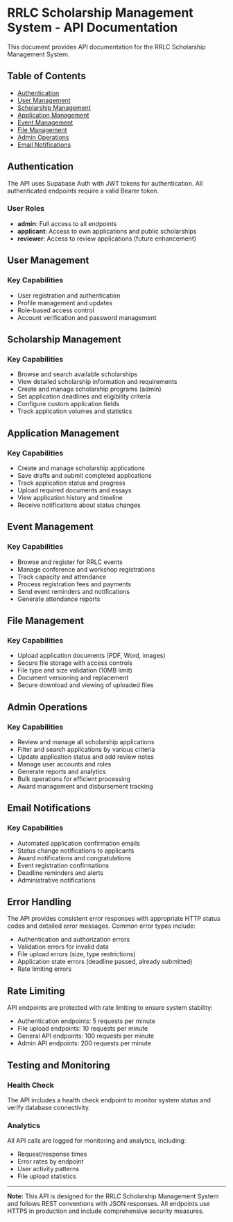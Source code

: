 # RRLC Scholarship Management System - API Documentation

This document provides API documentation for the RRLC Scholarship Management System.

## Table of Contents

- [Authentication](#authentication)
- [User Management](#user-management)
- [Scholarship Management](#scholarship-management)
- [Application Management](#application-management)
- [Event Management](#event-management)
- [File Management](#file-management)
- [Admin Operations](#admin-operations)
- [Email Notifications](#email-notifications)

## Authentication

The API uses Supabase Auth with JWT tokens for authentication. All authenticated endpoints require a valid Bearer token.

### User Roles

- **admin**: Full access to all endpoints
- **applicant**: Access to own applications and public scholarships
- **reviewer**: Access to review applications (future enhancement)

## User Management

### Key Capabilities

- User registration and authentication
- Profile management and updates
- Role-based access control
- Account verification and password management

## Scholarship Management

### Key Capabilities

- Browse and search available scholarships
- View detailed scholarship information and requirements
- Create and manage scholarship programs (admin)
- Set application deadlines and eligibility criteria
- Configure custom application fields
- Track application volumes and statistics

## Application Management

### Key Capabilities

- Create and manage scholarship applications
- Save drafts and submit completed applications
- Track application status and progress
- Upload required documents and essays
- View application history and timeline
- Receive notifications about status changes

## Event Management

### Key Capabilities

- Browse and register for RRLC events
- Manage conference and workshop registrations
- Track capacity and attendance
- Process registration fees and payments
- Send event reminders and notifications
- Generate attendance reports

## File Management

### Key Capabilities

- Upload application documents (PDF, Word, images)
- Secure file storage with access controls
- File type and size validation (10MB limit)
- Document versioning and replacement
- Secure download and viewing of uploaded files

## Admin Operations

### Key Capabilities

- Review and manage all scholarship applications
- Filter and search applications by various criteria
- Update application status and add review notes
- Manage user accounts and roles
- Generate reports and analytics
- Bulk operations for efficient processing
- Award management and disbursement tracking

## Email Notifications

### Key Capabilities

- Automated application confirmation emails
- Status change notifications to applicants
- Award notifications and congratulations
- Event registration confirmations
- Deadline reminders and alerts
- Administrative notifications

## Error Handling

The API provides consistent error responses with appropriate HTTP status codes and detailed error messages. Common error types include:

- Authentication and authorization errors
- Validation errors for invalid data
- File upload errors (size, type restrictions)
- Application state errors (deadline passed, already submitted)
- Rate limiting errors

## Rate Limiting

API endpoints are protected with rate limiting to ensure system stability:

- Authentication endpoints: 5 requests per minute
- File upload endpoints: 10 requests per minute
- General API endpoints: 100 requests per minute
- Admin API endpoints: 200 requests per minute

## Testing and Monitoring

### Health Check

The API includes a health check endpoint to monitor system status and verify database connectivity.

### Analytics

All API calls are logged for monitoring and analytics, including:
- Request/response times
- Error rates by endpoint
- User activity patterns
- File upload statistics

---

**Note:** This API is designed for the RRLC Scholarship Management System and follows REST conventions with JSON responses. All endpoints use HTTPS in production and include comprehensive security measures.